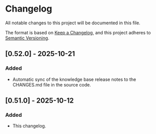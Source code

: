 # Changelog

All notable changes to this project will be documented in this file.

The format is based on [Keep a Changelog](https://keepachangelog.com/en/1.1.0/),
and this project adheres to [Semantic Versioning](https://semver.org/spec/v2.0.0.html).

## [0.52.0] - 2025-10-21

### Added

 - Automatic sync of the knowledge base release notes to the CHANGES.md file in the source code.

## [0.51.0] - 2025-10-12

### Added

 - This changelog.
